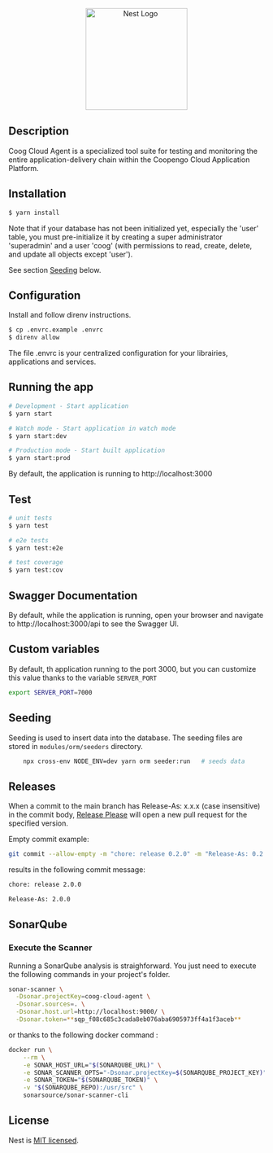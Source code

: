<p align="center">
  <a href="https://coopengo.com" target="blank"><img src="https://coopengo.com/wp-content/uploads/2020/09/Coopengo_Logo_RVB.svg" width="200" alt="Nest Logo" /></a>
</p>

## Description

Coog Cloud Agent is a specialized tool suite for testing and monitoring the entire application-delivery chain within the Coopengo Cloud Application Platform.

## Installation

```bash
$ yarn install
```

Note that if your database has not been initialized yet, especially the 'user' table, you must pre-initialize it by creating a super administrator 'superadmin' and a user 'coog' (with permissions to read, create, delete, and update all objects except 'user').

See section [Seeding](#seeding) below.

## Configuration

Install and follow direnv instructions.

```bash
$ cp .envrc.example .envrc
$ direnv allow
```
The file .envrc is your centralized configuration for your librairies, applications and services.




## Running the app

```bash
# Development - Start application
$ yarn start

# Watch mode - Start application in watch mode
$ yarn start:dev

# Production mode - Start built application
$ yarn start:prod
```

By default, the application is running to http://localhost:3000

## Test

```bash
# unit tests
$ yarn test

# e2e tests
$ yarn test:e2e

# test coverage
$ yarn test:cov
```

## Swagger Documentation

By default, while the application is running, open your browser and navigate to http://localhost:3000/api to see the Swagger UI.

## Custom variables

By default, th application running to the port 3000, but you can customize this value thanks to the variable `SERVER_PORT`

```bash
export SERVER_PORT=7000
```

## Seeding
Seeding is used to insert data into the database. The seeding files are stored in `modules/orm/seeders` directory.

```sh
    npx cross-env NODE_ENV=dev yarn orm seeder:run   # seeds data
```

## Releases

When a commit to the main branch has Release-As: x.x.x (case insensitive) in the commit body, [Release Please](https://github.com/googleapis/release-please) will open a new pull request for the specified version.

Empty commit example:

```sh
git commit --allow-empty -m "chore: release 0.2.0" -m "Release-As: 0.2.0"
```

results in the following commit message:

```sh
chore: release 2.0.0

Release-As: 2.0.0
```

## SonarQube

### Execute the Scanner

Running a SonarQube analysis is straighforward. You just need to execute the following commands in your project's folder.
```sh
sonar-scanner \
  -Dsonar.projectKey=coog-cloud-agent \
  -Dsonar.sources=. \
  -Dsonar.host.url=http://localhost:9000/ \
  -Dsonar.token=**sqp_f08c685c3cada8eb076aba6905973ff4a1f3aceb**
```

or thanks to the following docker command :

```sh
docker run \
    --rm \
    -e SONAR_HOST_URL="$(SONARQUBE_URL)" \
    -e SONAR_SCANNER_OPTS="-Dsonar.projectKey=$(SONARQUBE_PROJECT_KEY)" \
    -e SONAR_TOKEN="$(SONARQUBE_TOKEN)" \
    -v "$(SONARQUBE_REPO):/usr/src" \
    sonarsource/sonar-scanner-cli
```

## License

Nest is [MIT licensed](LICENSE).

